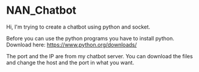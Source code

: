 # NAN_Chatbot
Hi, I'm trying to create a chatbot using python and socket.

Before you can use the python programs you have to install python.
Download here: https://www.python.org/downloads/

The port and the IP are from my chatbot server. You can download the files and change the host and the port in what you want.
